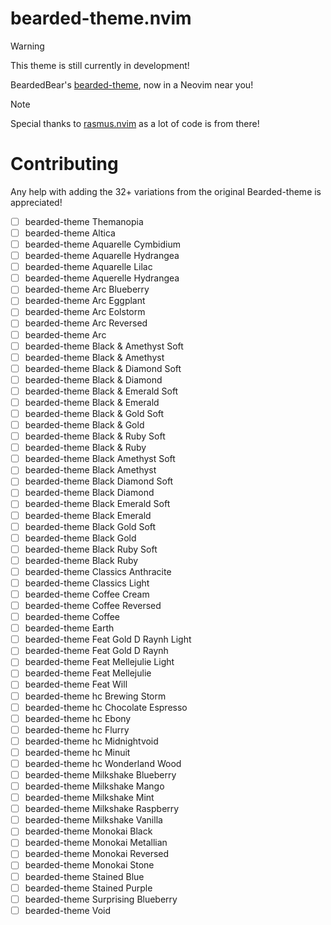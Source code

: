 # bearded-theme.nvim

> [!WARNING]
> This theme is still currently in development!

BeardedBear's [bearded-theme](https://github.com/BeardedBear/bearded-theme), now in a Neovim near you!

<!-- Add screenshot !!!!!!!!!!fdsafljdaks -->

> [!NOTE]
> Special thanks to [rasmus.nvim](https://github.com/kvrohit/rasmus.nvim) as a lot of code is from there!

# Contributing
Any help with adding the 32+ variations from the original Bearded-theme is appreciated!

<!-- Organise into list -->

- [ ] bearded-theme Themanopia
- [ ] bearded-theme Altica
- [ ] bearded-theme Aquarelle Cymbidium
- [ ] bearded-theme Aquarelle Hydrangea
- [ ] bearded-theme Aquarelle Lilac
- [ ] bearded-theme Aquerelle Hydrangea
- [ ] bearded-theme Arc Blueberry
- [ ] bearded-theme Arc Eggplant
- [ ] bearded-theme Arc Eolstorm
- [ ] bearded-theme Arc Reversed
- [ ] bearded-theme Arc
- [ ] bearded-theme Black & Amethyst Soft
- [ ] bearded-theme Black & Amethyst
- [ ] bearded-theme Black & Diamond Soft
- [ ] bearded-theme Black & Diamond 
- [ ] bearded-theme Black & Emerald Soft 
- [ ] bearded-theme Black & Emerald 
- [ ] bearded-theme Black & Gold Soft 
- [ ] bearded-theme Black & Gold 
- [ ] bearded-theme Black & Ruby Soft 
- [ ] bearded-theme Black & Ruby 
- [ ] bearded-theme Black Amethyst Soft 
- [ ] bearded-theme Black Amethyst 
- [ ] bearded-theme Black Diamond Soft 
- [ ] bearded-theme Black Diamond 
- [ ] bearded-theme Black Emerald Soft 
- [ ] bearded-theme Black Emerald 
- [ ] bearded-theme Black Gold Soft 
- [ ] bearded-theme Black Gold 
- [ ] bearded-theme Black Ruby Soft 
- [ ] bearded-theme Black Ruby 
- [ ] bearded-theme Classics Anthracite 
- [ ] bearded-theme Classics Light 
- [ ] bearded-theme Coffee Cream 
- [ ] bearded-theme Coffee Reversed 
- [ ] bearded-theme Coffee 
- [ ] bearded-theme Earth 
- [ ] bearded-theme Feat Gold D Raynh Light 
- [ ] bearded-theme Feat Gold D Raynh 
- [ ] bearded-theme Feat Mellejulie Light 
- [ ] bearded-theme Feat Mellejulie 
- [ ] bearded-theme Feat Will 
- [ ] bearded-theme hc Brewing Storm 
- [ ] bearded-theme hc Chocolate Espresso 
- [ ] bearded-theme hc Ebony 
- [ ] bearded-theme hc Flurry 
- [ ] bearded-theme hc Midnightvoid 
- [ ] bearded-theme hc Minuit 
- [ ] bearded-theme hc Wonderland Wood 
- [ ] bearded-theme Milkshake Blueberry 
- [ ] bearded-theme Milkshake Mango 
- [ ] bearded-theme Milkshake Mint 
- [ ] bearded-theme Milkshake Raspberry 
- [ ] bearded-theme Milkshake Vanilla 
- [ ] bearded-theme Monokai Black 
- [ ] bearded-theme Monokai Metallian 
- [ ] bearded-theme Monokai Reversed 
- [ ] bearded-theme Monokai Stone 
- [ ] bearded-theme Stained Blue 
- [ ] bearded-theme Stained Purple 
- [ ] bearded-theme Surprising Blueberry 
- [ ] bearded-theme Void 
